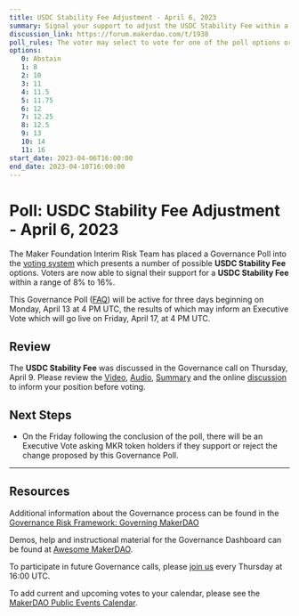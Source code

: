 ```yaml
---
title: USDC Stability Fee Adjustment - April 6, 2023
summary: Signal your support to adjust the USDC Stability Fee within a range of 8% to 16%
discussion_link: https://forum.makerdao.com/t/1938
poll_rules: The voter may select to vote for one of the poll options or they may elect to abstain from the poll entirely
options:
   0: Abstain
   1: 8
   2: 10
   3: 11
   4: 11.5
   5: 11.75
   6: 12
   7: 12.25
   8: 12.5
   9: 13
   10: 14
   11: 16
start_date: 2023-04-06T16:00:00
end_date: 2023-04-10T16:00:00
---
```

# Poll: USDC Stability Fee Adjustment - April 6, 2023

The Maker Foundation Interim Risk Team has placed a Governance Poll into the [voting system](https://vote.makerdao.com/polling) which presents a number of possible **USDC Stability Fee** options. Voters are now able to signal their support for a **USDC Stability Fee** within a range of 8% to 16%.

This Governance Poll ([FAQ](https://community-development.makerdao.com/makerdao-scd-faqs/scd-faqs/governance)) will be active for three days beginning on Monday, April 13 at 4 PM UTC, the results of which may inform an Executive Vote which will go live on Friday, April 17, at 4 PM UTC.

## Review

The **USDC Stability Fee** was discussed in the Governance call on Thursday, April 9. Please review the [Video](https://www.youtube.com/playlist?list=PLLzkWCj8ywWNq5-90-Id6VPSsrk4OWVan), [Audio](https://soundcloud.com/makerdao/sets/governance-and-risk), [Summary](https://community-development.makerdao.com/governance/governance-and-risk-meetings/summaries) and the online [discussion](https://forum.makerdao.com/c/governance) to inform your position before voting.

## Next Steps

* On the Friday following the conclusion of the poll, there will be an Executive Vote asking MKR token holders if they support or reject the change proposed by this Governance Poll.

---

## Resources

Additional information about the Governance process can be found in the [Governance Risk Framework: Governing MakerDAO](https://community-development.makerdao.com/governance/governance-risk-framework)

Demos, help and instructional material for the Governance Dashboard can be found at [Awesome MakerDAO](https://awesome.makerdao.com/#voting).

To participate in future Governance calls, please [join us](https://community-development.makerdao.com/governance/governance-and-risk-meetings) every Thursday at 16:00 UTC.

To add current and upcoming votes to your calendar, please see the [MakerDAO Public Events Calendar](https://calendar.google.com/calendar/embed?src=makerdao.com_3efhm2ghipksegl009ktniomdk%40group.calendar.google.com&ctz=America%2FLos_Angeles).
